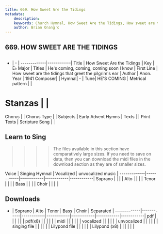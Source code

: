 ```yaml
---
title: 669. How Sweet Are the Tidings
metadata:
    description: 
    keywords: Church Hymnal, How Sweet Are the Tidings, How sweet are the tidings that greet the pilgrim's ear, He's coming, coming, coming soon I know
    author: Brian Onang'o
---
```



## 669. HOW SWEET ARE THE TIDINGS

```txt

```

- |   -  |
-------------|------------|
Title | How Sweet Are the Tidings |
Key | E♭ Major |
Titles | He's coming, coming, coming soon I know |
First Line | How sweet are the tidings that greet the pilgrim's ear |
Author | Anon.
Year | 1941
Composer|  |
Hymnal|  - |
Tune| HE'S COMING |
Metrical pattern | |
# Stanzas |  |
Chorus |  |
Chorus Type |  |
Subjects | Early Advent Hymns |
Texts |  |
Print Texts | 
Scripture Song |  |
  
## Learn to Sing

>>>> The files available in this section have comparatively large sizes. If you need to save on data, then you can download the midi files in the download section as they are of smaller sizes.

Voice |  Singing Hymnal | Vocalized | unvocalized music |
-------------|------------|------------|------------|------------|
Soprano | | | |
Alto | | | |
Tenor | | | |
Bass | | | |
Choir | | | |

## Downloads

- |  Soprano | Alto | Tenor | Bass | Choir | Separated |
-------------|------------|------------|------------|------------|------------|------------|
pdf | | | | | |
pdf(x8) | | | | | |
midi | | | | | |
vocalized | | | | | |
unvocalized | | | | | |
singing file | | | | | |
Lilypond file | | | | | |
Lilypond (x8) | | | | | |
  